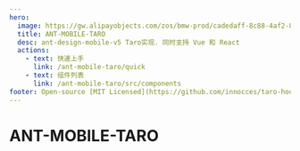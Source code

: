 ```yaml
---
hero:
  image: https://gw.alipayobjects.com/zos/bmw-prod/cadedaff-8c88-4af2-870f-0574d322761c.svg
  title: ANT-MOBILE-TARO
  desc: ant-design-mobile-v5 Taro实现. 同时支持 Vue 和 React
  actions:
    - text: 快速上手
      link: /ant-mobile-taro/quick
    - text: 组件列表
      link: /ant-mobile-taro/src/components
footer: Open-source [MIT Licensed](https://github.com/innocces/taro-hooks/blob/main/ant-mobile-taro/LICENSE) | Copyright © 2021<br />Powered by [ant-mobile-taro](https://github.com/innocces/taro-hooks/tree/main/ant-mobile-taro)
---
```


# ANT-MOBILE-TARO
